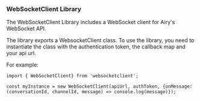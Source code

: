 ### WebSocketClient Library

The WebSocketClient Library includes a WebSocket client for Airy's WebSocket API.

The library exports a WebsocketClient class. To use the library, you need to instantiate the class with the authentication token, the callback map and your api url.

For example:

```
import { WebSocketClient} from 'websocketclient';

const myInstance = new WebSocketClient(apiUrl, authToken, {onMessage: (conversationId, channelId, message) => console.log(message)});

```
